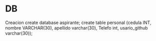 # DB
Creacion
create database aspirante;
create table personal (cedula INT,
nombre VARCHAR(30),
apellido varchar(30),
 Telefo int,
 usario_github varchar(30));
